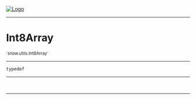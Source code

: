 
[![Logo](../../../images/logo.png)](../../../api/index.html)

---



<h1>Int8Array</h1>
<small>`snow.utils.Int8Array`</small>



---

`typedef`

---

&nbsp;
&nbsp;









---

&nbsp;
&nbsp;
&nbsp;
&nbsp;